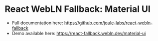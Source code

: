 # React WebLN Fallback: Material UI

* Full documentation here: https://github.com/joule-labs/react-webln-fallback
* Demo available here: https://react-fallback.webln.dev/material-ui
